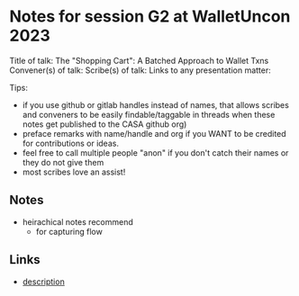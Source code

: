 # Notes for session G2 at WalletUncon 2023

Title of talk: The "Shopping Cart": A Batched Approach to Wallet Txns
Convener(s) of talk:
Scribe(s) of talk:
Links to any presentation matter:

Tips:
- if you use github or gitlab handles instead of names, that allows scribes and conveners to be easily findable/taggable in threads when these notes get published to the CASA github org)
- preface remarks with name/handle and org if you WANT to be credited for contributions or ideas. 
- feel free to call multiple people "anon" if you don't catch their names or they do not give them
- most scribes love an assist!

## Notes

- heirachical notes recommend
    - for capturing flow

## Links

- [description](https://example.com)